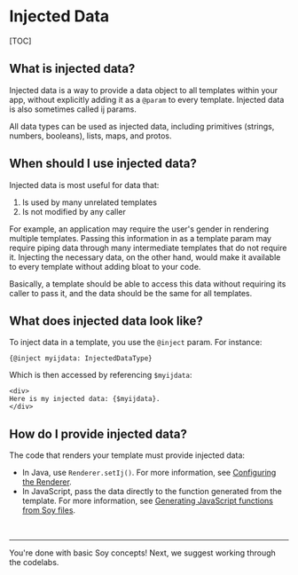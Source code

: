 # Injected Data

[TOC]

## What is injected data?

Injected data is a way to provide a data object to all templates within your
app, without explicitly adding it as a `@param` to every template. Injected data
is also sometimes called ij params.

All data types can be used as injected data, including primitives (strings,
numbers, booleans), lists, maps, and protos.

## When should I use injected data?

Injected data is most useful for data that:

1.  Is used by many unrelated templates
1.  Is not modified by any caller

For example, an application may require the user's gender in rendering multiple
templates. Passing this information in as a template param may require piping
data through many intermediate templates that do not require it. Injecting the
necessary data, on the other hand, would make it available to every template
without adding bloat to your code.

Basically, a template should be able to access this data without requiring its
caller to pass it, and the data should be the same for all templates.

## What does injected data look like?

To inject data in a template, you use the `@inject` param. For instance:

```soy
{@inject myijdata: InjectedDataType}
```

Which is then accessed by referencing `$myijdata`:

```soy
<div>
Here is my injected data: {$myijdata}.
</div>
```

## How do I provide injected data?

The code that renders your template must provide injected data:

*   In Java, use `Renderer.setIj()`. For more information, see
    [Configuring the Renderer](../dev/java.md#configuring-the-renderer).
*   In JavaScript, pass the data directly to the function generated from the
    template. For more information, see
    [Generating JavaScript functions from Soy files](../dev/js.md#generating-javascript-functions-from-soy-files).


<br>

--------------------------------------------------------------------------------

You're done with basic Soy concepts! Next, we suggest working through the
codelabs.


<br>
